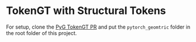 # TokenGT with Structural Tokens

For setup, clone the [PyG TokenGT PR](https://github.com/michailmelonas/pytorch_geometric) and put the `pytorch_geomtric` folder in the root folder of this project.
